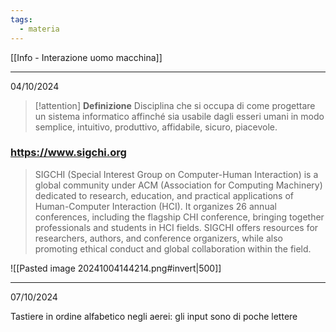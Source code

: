 ```yaml
---
tags:
  - materia
---
```

[[Info - Interazione uomo macchina]]

---

04/10/2024 

> [!attention]  **Definizione** 
 > Disciplina che si occupa di come progettare un sistema informatico affinché sia usabile dagli esseri umani in modo semplice, intuitivo, produttivo, affidabile, sicuro, piacevole.
 >


### https://www.sigchi.org
> SIGCHI (Special Interest Group on Computer-Human Interaction) is a global community under ACM (Association for Computing Machinery) dedicated to research, education, and practical applications of Human-Computer Interaction (HCI). It organizes 26 annual conferences, including the flagship CHI conference, bringing together professionals and students in HCI fields. SIGCHI offers resources for researchers, authors, and conference organizers, while also promoting ethical conduct and global collaboration within the field.

![[Pasted image 20241004144214.png#invert|500]]

---
07/10/2024

Tastiere in ordine alfabetico negli aerei: gli input sono di poche lettere
